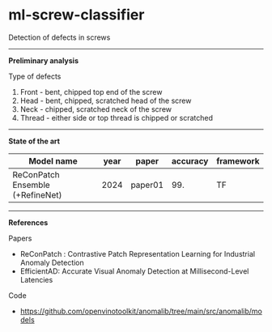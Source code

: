 # ml-screw-classifier
Detection of defects in screws

---------------------------------------------------------------
**Preliminary analysis**

Type of defects
1. Front - bent, chipped top end of the screw 
2. Head - bent, chipped, scratched head of the screw
3. Neck - chipped, scratched neck of the screw
4. Thread - either side or top thread is chipped or scratched



---------------------------------------------------------------

**State of the art**

| Model name                        | year | paper   | accuracy | framework |
|-----------------------------------|------|---------|----------|-----------|
| ReConPatch Ensemble (+RefineNet)  | 2024 | paper01 | 99.      | TF        |



---------------------------------------------------------------
**References**

Papers
* ReConPatch : Contrastive Patch Representation Learning for Industrial
Anomaly Detection
* EfficientAD: Accurate Visual Anomaly Detection at Millisecond-Level Latencies

Code
* https://github.com/openvinotoolkit/anomalib/tree/main/src/anomalib/models